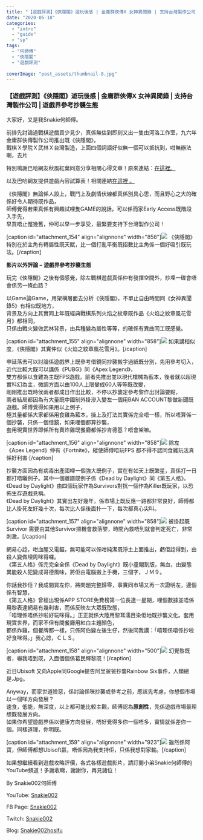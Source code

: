 ```yaml
---
title: "【遊戲評測】《俠隱閣》遊玩後感 | 金庸群俠傳X 女神異聞錄 | 支持台灣製作公司 | 遊戲界參考抄襲生態"
date: "2020-05-18"
categories: 
  - "intro"
  - "guide"
  - "sp"
tags: 
  - "何師傅"
  - "俠隱閣"
  - "遊戲評測"
  
coverImage: "post_assets/thumbnail-8.jpg"
---
```


### 【遊戲評測】《俠隱閣》遊玩後感 | 金庸群俠傳X 女神異聞錄 | 支持台灣製作公司 | 遊戲界參考抄襲生態

  
大家好，又是我Snakie何師傅。  

  
前排先討論過戰棋遊戲買少見少，真係無估到即刻又出一隻由河洛工作室，九六年金庸群俠傳製作公司推出既《俠隱閣》，  
戰棋Ｘ學院Ｘ武林Ｘ台灣製造，上面四個詞語好似無一個可以抵抗到，咁無辦法喇，去片  

  
特別鳴謝巴哈網友秋風紅葉同意分享相關心得文章！原來連結：[在這裡。](https://forum.gamer.com.tw/C.php?bsn=3148&snA=5357)  

  
以及巴哈網友提供遊戲內容試算表！相關連結[在這裡 。](https://drive.google.com/file/d/1vL1j5Zm0ym57Vu8puQ8kKm3Ua6g1G29S/view)  

  
《俠隱閣》無論係人設上，戰鬥上及劇情伏線都真係別具心思，而且野心之大的確係好令人期待既作品，  
師傅覺得若果真係有興趣試哩隻GAME的說話，可以係而家Early Access既階段入手先，  
早買唔止慳幾舊，仲可以早一步享受，最緊要支持下台灣製作公司！  

  
\[caption id="attachment\_154" align="alignnone" width="858"\]![](post_assets/P1-3-1024x576.jpg) 《俠隱閣》特別在於主角有轉屬性既天賦，比一個打亂平衡既招數比主角係一個好吸引既玩法。\[/caption\]  

  
**影片以外評論** **–** **遊戲界參考抄襲生態**  

  
玩完《俠隱閣》之後有個感覺，除左戰棋遊戲真係仲有發揮空間外，炒埋一碟會唔會係另一條血路？  

  
以Game論Game，用架構層面去分析《俠隱閣》，不單止自由時間同《女神異聞錄5》有相似既地方，  
背景及方向上其實同上年既經典戰棋系列火焰之紋章既作品《火焰之紋章風花雪月》都相同，  
只係由戰火變做武林背景，由兵種變為屬性等等，的確係有異曲同工既感覺。  

  
\[caption id="attachment\_155" align="alignnone" width="858"\]![](post_assets/P2-5-1024x512.jpg) 如果講相似度，《俠隱閣》其實仲似《火焰之紋章風花雪月》。\[/caption\]  

  
申延落去可以討論係遊戲界上既參考借鏡同抄襲搬字過紙既分別，先用參考切入，近代比較大既可以講係《PUBG》同《Apex Legend》，  
雙方都係以食雞為主既FPS遊戲，前者先推出並以現代槍械為藍本，後者就以超現實科幻為主，微調方面以由100人上限變成60人等等既改變，  
剛剛推出既時侯兩者都成日作出比較，不停以抄襲定參考黎作出討論要點，  
兩者結局都因為有大量既中國制外掛滲入變左一個用BAN ACCOUNT黎做新聞既遊戲。師傅覺得如果用以上例子，  
極其量都係大家都係用食雞為藍本，操上及打法其實係完全唔一樣，所以唔算係一個抄襲，只係一個借鏡，如果哩個都算抄襲，  
套用現實世界即係所有賣炸雞既餐廳都係抄肯德基？唔會架嘛。  

  
\[caption id="attachment\_156" align="alignnone" width="858"\]![](post_assets/P3-6-1024x538.jpg) 除左《Apex Legend》仲有《Fortnite》，縱使師傅唔玩FPS 都不得不認同食雞玩法真係好利害‧\[/caption\]  

  
抄襲方面因為有病毒出產國哩一個強大既例子，實在有如天上既繁星，真係打一日都打唔曬例子。其中一個離譜既例子係《Dead by Daylight》同《第五人格》。  
《Dead by Daylight》由四個玩家作為Survivors對抗一個作為Killer既玩家，以恐佈生存遊戲見稱。  
《Dead by Daylight》其實出左好幾年，係市場上既反應一路都非常良好，師傅都比人掛死左好幾十次，每次比人係後面扑一下，每次都真心尖叫。  

  
\[caption id="attachment\_157" align="alignnone" width="858"\]![](post_assets/P4-3-1024x576.jpg) 被掛起既Survivor 需要由其他Survivor搵機會救落黎，時間內救唔到就會判定死亡，非常刺激。\[/caption\]  

  
網易心諗，咁血腥又電鋸，無可能可以係咁純潔既淨土上面推出，虧佢諗得到，由殺人變做埋周咪得囉。  
《第五人格》係完完全全係《Dead by Daylight》既小童閹割版，無血，由變態異能殺人犯變成哥德風味，將佢由電腦搬上手機，三個字，ＪＭ９。  

  
你話我抄佢？我成間買左你，將問題完整歸零，事實同市場又再一次證明左，邊個係有智慧，  
《第五人格》曾經出現係APP STORE免費榜第一位長達一星期，哩個數據並唔係用黎表達網易有幾利害，而係反映左大眾既取態，  
「唔理係唔係抄啦好玩咪得。」正正就係大陸用黎耳濡目染佢地既抄襲文化。套用現實世界，而家不但有間餐廳用紅白主題顏色，  
都係炸雞，個餐牌都一樣，只係阿伯變左後生仔，然後同我講：「唔理係唔係抄啦好食咪得。」我心諗，ＣＬＳ。  

  
\[caption id="attachment\_158" align="alignnone" width="500"\]![](post_assets/P5-6.jpg) 幻覺黎既者，嚇我唔到既，入面個個係葛民輝黎既！\[/caption\]  

  
近日Ubisoft 又向Apple同Google提告阿里爸爸抄襲Rainbow Six事件，人類總是.Jpg。  

  
Anyway，而家世道險惡，係討論係咪抄襲或參考之前，應該先考慮，你想個市場以一個咩方向發展？  
速食，低能，無深度，以上都可能比較主觀，師傅認為**原創性**，先係遊戲市場最理想既發展方向。  
如果你希望遊戲界係以健康方向發展，唔好覺得多你一個唔多，實情就係差你一個。同樣道理，你明既。  

  
\[caption id="attachment\_159" align="alignnone" width="923"\]![](post_assets/P6-1.png) 雖然係阿寶，但師傅都想Ubisoft嬴，唔係因為我支持佢，只係我想對家輸。\[/caption\]  

  
如果想繼續看到遊戲攻略評價，各式各樣遊戲影片，請訂閱小弟Snakie何師傅的YouTube頻道！多謝收睇，謝謝你，再見諸位！  

  
By Snakie002何師傅  

  
YouTube: [Snakie002](https://www.youtube.com/channel/UCDOMLG_RBSoqVHK3sIYJeLA)  

  
FB Page: [Snakie002](https://www.facebook.com/Snakie002/)  

  
Twitch: [Snakie002](https://www.twitch.tv/snakie002/)  

  
Blog: [Snakie002hosifu](https://snakie002hosifu.blog)
